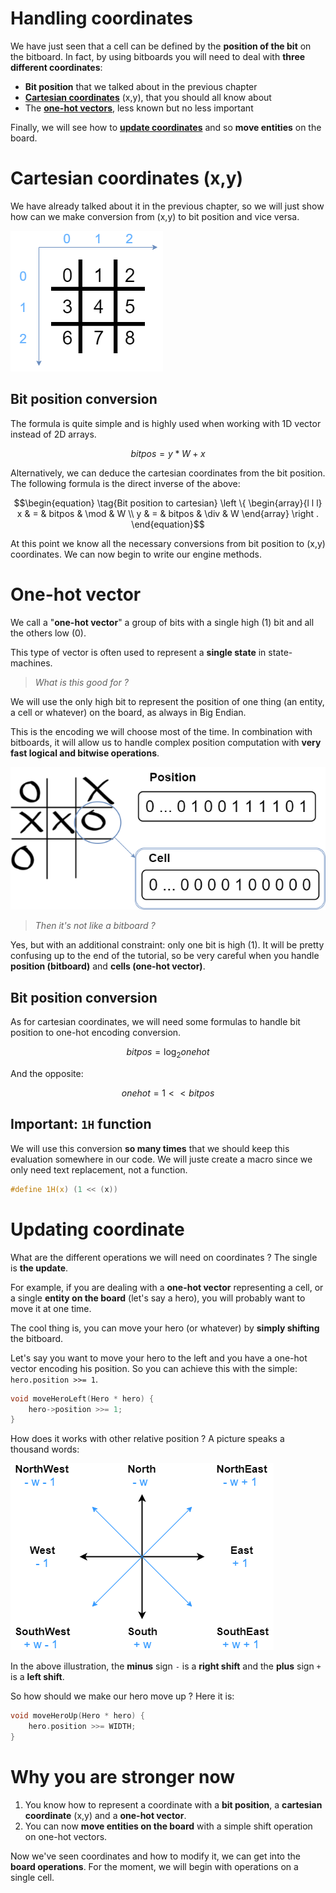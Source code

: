 # Handling coordinates

We have just seen that a cell can be defined by the **position of the bit** on the bitboard. In fact, by using bitboards you will need to deal with **three different coordinates**:
* **Bit position** that we talked about in the previous chapter
* [**Cartesian coordinates**](#cartesian) (x,y), that you should all know about
* The [**one-hot vectors**](#onehot), less known but no less important

Finally, we will see how to [**update coordinates**](#update-onehot) and so **move entities** on the board.

# <a href="cartesian"></a> Cartesian coordinates (x,y)

We have already talked about it in the previous chapter, so we will just show how can we make conversion from (x,y) to bit position and vice versa.

![Cartesian coordinates](img/coords_cartesian.png)

## Bit position conversion

The formula is quite simple and is highly used when working with 1D vector instead of 2D arrays.

```math
\begin{equation}
  \tag{Cartesian to bit position}
  bitpos = y * W + x
\end{equation}
```

Alternatively, we can deduce the cartesian coordinates from the bit position. The following formula is the direct inverse of the above:

```math
\begin{equation}
  \tag{Bit position to cartesian}
    \left \{
    \begin{array}{l l l}
      x  & = & bitpos & \mod & W \\
      y  & = & bitpos & \div & W
    \end{array}
    \right .
\end{equation}
```

At this point we know all the necessary conversions from bit position to (x,y) coordinates. We can now begin to write our engine methods.

# <a href="onehot"></a> One-hot vector

We call a "**one-hot vector**" a group of bits with a single high (1) bit and all the others low (0).

This type of vector is often used to represent a **single state** in state-machines.

> _What is this good for ?_

We will use the only high bit to represent the position of one thing (an entity, a cell or whatever) on the board, as always in Big Endian.

This is the encoding we will choose most of the time. In combination with bitboards, it will allow us to handle complex position computation with **very fast logical and bitwise operations**.

![Cell](img/cell.png)

> _Then it's not like a bitboard ?_

Yes, but with an additional constraint: only one bit is high (1). It will be pretty confusing up to the end of the tutorial, so be very careful when you handle **position (bitboard)** and **cells (one-hot vector)**.

## Bit position conversion

As for cartesian coordinates, we will need some formulas to handle bit position to one-hot encoding conversion.

```math
\begin{equation}
  \tag{One-hot to bit position}
  bitpos = \log_2{onehot}
\end{equation}
```

And the opposite:

```math
\begin{equation}
  \tag{Bit position to one-hot}
  onehot = 1 << bitpos
\end{equation}
```

## Important: `1H` function

We will use this conversion **so many times** that we should keep this evaluation somewhere in our code. We will juste create a macro since we only need text replacement, not a function.

```C++
#define 1H(x) (1 << (x))
```

# <a href="update-onehot"></a> Updating coordinate

What are the different operations we will need on coordinates ? The single is **the update**. 

For example, if you are dealing with a **one-hot vector** representing a cell, or a single **entity on the board** (let's say a hero), you will probably want to move it at one time.

The cool thing is, you can move your hero (or whatever) by **simply shifting** the bitboard.

Let's say you want to move your hero to the left and you have a one-hot vector encoding his position. So you can achieve this with the simple: `hero.position >>= 1`.

```C++
void moveHeroLeft(Hero * hero) {
    hero->position >>= 1;
}
```

How does it works with other relative position ? A picture speaks a thousand words:
<br/>

![Compass](img/compass.png)

In the above illustration, the **minus** sign `-` is a **right shift** and the **plus** sign `+` is a **left shift**.

So how should we make our hero move up ? Here it is:

```C++
void moveHeroUp(Hero * hero) {
    hero.position >>= WIDTH;
}
```

# Why you are stronger now

1. You know how to represent a coordinate with a **bit position**, a **cartesian coordinate** (x,y) and a **one-hot vector**.
2. You can now **move entities on the board** with a simple shift operation on one-hot vectors.

Now we've seen coordinates and how to modify it, we can get into the **board operations**. For the moment, we will begin with operations on a single cell.
